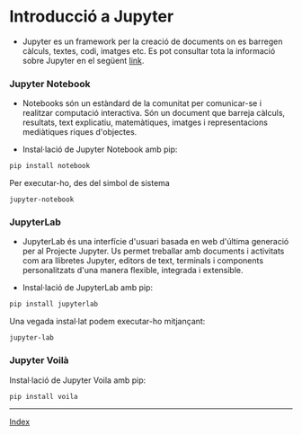 # Introducció a Jupyter

* Jupyter es un framework per la creació de documents on es barregen càlculs, textes, codi, imatges etc.
Es pot consultar tota la informació sobre Jupyter en el següent [link](https://jupyter.org/).

### Jupyter Notebook

 * Notebooks són un estàndard de la comunitat per comunicar-se i realitzar computació interactiva. Són un document que barreja càlculs, resultats, text explicatiu, matemàtiques, imatges i representacions mediàtiques riques d'objectes.

* Instal·lació de Jupyter Notebook amb pip:

```python
pip install notebook
```
Per executar-ho, des del simbol de sistema
```
jupyter-notebook
```

### JupyterLab

* JupyterLab és una interfície d'usuari basada en web d'última generació per al Projecte Jupyter. Us permet treballar amb documents i activitats com ara llibretes Jupyter, editors de text, terminals i components personalitzats d'una manera flexible, integrada i extensible.

* Instal·lació de JupyterLab amb pip:

```python
pip install jupyterlab
```

Una vegada instal·lat podem executar-ho mitjançant:

```
jupyter-lab
```



### Jupyter Voilà

Instal·lació de Jupyter Voila amb pip:

```python
pip install voila
```

***
[Index](../../../README.md)
